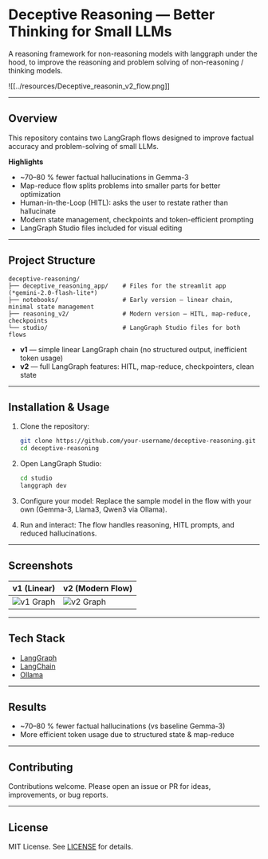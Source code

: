 # Deceptive Reasoning — Better Thinking for Small LLMs

A reasoning framework for non-reasoning models with langgraph under the hood, to improve the reasoning and problem solving of non-reasoning / thinking models.


![[../resources/Deceptive_reasonin_v2_flow.png]]

---
## Overview

This repository contains two LangGraph flows designed to improve factual accuracy and problem-solving of small LLMs.

**Highlights**

* \~70–80 % fewer factual hallucinations in Gemma-3
* Map-reduce flow splits problems into smaller parts for better optimization
* Human-in-the-Loop (HITL): asks the user to restate rather than hallucinate
* Modern state management, checkpoints and token-efficient prompting
* LangGraph Studio files included for visual editing

---

## Project Structure

```
deceptive-reasoning/
├── deceptive_reasoning_app/    # Files for the streamlit app (*gemini-2.0-flash-lite*)
├── notebooks/                  # Early version — linear chain, minimal state management
├── reasoning_v2/               # Modern version — HITL, map-reduce, checkpoints
└── studio/                     # LangGraph Studio files for both flows
```

* **v1** — simple linear LangGraph chain (no structured output, inefficient token usage)
* **v2** — full LangGraph features: HITL, map-reduce, checkpointers, clean state

---

## Installation & Usage

1. Clone the repository:

   ```bash
   git clone https://github.com/your-username/deceptive-reasoning.git
   cd deceptive-reasoning
   ```

2. Open LangGraph Studio:

   ```bash
   cd studio
   langgraph dev
   ```

3. Configure your model:
   Replace the sample model in the flow with your own (Gemma-3, Llama3, Qwen3 via Ollama).

4. Run and interact:
   The flow handles reasoning, HITL prompts, and reduced hallucinations.

---

## Screenshots

| v1 (Linear)                       | v2 (Modern Flow)                  |
| --------------------------------- | --------------------------------- |
| ![v1 Graph](./screenshots/v1.png) | ![v2 Graph](./screenshots/v2.png) |

---

## Tech Stack

* [LangGraph](https://github.com/langchain-ai/langgraph)
* [LangChain](https://github.com/langchain-ai/langchain)
* [Ollama](https://ollama.ai)

---

## Results

* \~70–80 % fewer factual hallucinations (vs baseline Gemma-3)
* More efficient token usage due to structured state & map-reduce

---

## Contributing

Contributions welcome.
Please open an issue or PR for ideas, improvements, or bug reports.

---

## License

MIT License. See [LICENSE](./LICENSE) for details.
